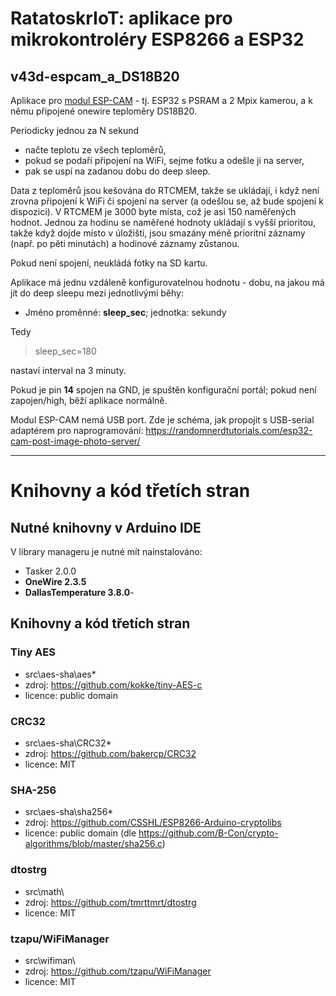 # RatatoskrIoT: aplikace pro mikrokontroléry ESP8266 a ESP32

## **v43d-espcam_a_DS18B20**
Aplikace pro [modul ESP-CAM](https://www.banggood.com/ESP32-CAM-WiFi-+-bluetooth-Camera-Module-Development-Board-ESP32-With-Camera-Module-OV2640-IPEX-2_4G-SMA-Anten-p-1549751.html?p=FY1402881924201411VQ&zf=881924) - tj. ESP32 s PSRAM a 2 Mpix kamerou, a k němu připojené onewire teploměry DS18B20.

Periodicky jednou za N sekund
- načte teplotu ze všech teploměrů,
- pokud se podaří připojení na WiFi, sejme fotku a odešle ji na server,
- pak se uspí na zadanou dobu do deep sleep.

Data z teploměrů jsou kešována do RTCMEM, takže se ukládají, i když není zrovna připojení k WiFi či spojení na server (a odešlou se, až bude spojení k dispozici). V RTCMEM je 3000 byte místa, což je asi 150 naměřených hodnot. Jednou za hodinu se naměřené hodnoty ukládají s vyšší prioritou, takže když dojde místo v úložišti, jsou smazány méně prioritní záznamy (např. po pěti minutách) a hodinové záznamy zůstanou.

Pokud není spojení, neukládá fotky na SD kartu.

Aplikace má jednu vzdáleně konfigurovatelnou hodnotu - dobu, na jakou má jít do deep sleepu mezi jednotlivými běhy:
- Jméno proměnné: **sleep_sec**; jednotka: sekundy

Tedy
>  sleep_sec=180

nastaví interval na 3 minuty.


Pokud je pin **14** spojen na GND, je spuštěn konfigurační portál; pokud není zapojen/high, běží aplikace normálně.

Modul ESP-CAM nemá USB port. Zde je schéma, jak propojit s USB-serial adaptérem pro naprogramování: https://randomnerdtutorials.com/esp32-cam-post-image-photo-server/


---


# Knihovny a kód třetích stran

## Nutné knihovny v Arduino IDE
V library manageru je nutné mít nainstalováno:
- Tasker 2.0.0
- **OneWire 2.3.5**
- **DallasTemperature  3.8.0**-

## Knihovny a kód třetích stran 

### Tiny AES
- src\aes-sha\aes*
- zdroj: https://github.com/kokke/tiny-AES-c
- licence: public domain

### CRC32
- src\aes-sha\CRC32*
- zdroj: https://github.com/bakercp/CRC32
- licence: MIT

### SHA-256
- src\aes-sha\sha256*
- zdroj: https://github.com/CSSHL/ESP8266-Arduino-cryptolibs
- licence: public domain (dle https://github.com/B-Con/crypto-algorithms/blob/master/sha256.c)

### dtostrg
- src\math\
- zdroj: https://github.com/tmrttmrt/dtostrg
- licence: MIT

### tzapu/WiFiManager
- src\wifiman\
- zdroj: https://github.com/tzapu/WiFiManager
- licence: MIT















